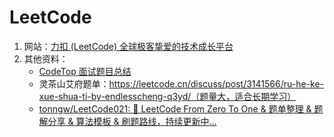 # LeetCode

1. 网站：[力扣 (LeetCode) 全球极客挚爱的技术成长平台](https://leetcode.cn/)
2. 其他资料：
   - [CodeTop 面试题目总结](https://codetop.cc/home)
   - 灵茶山艾府题单：https://leetcode.cn/discuss/post/3141566/ru-he-ke-xue-shua-ti-by-endlesscheng-q3yd/（题量大，适合长期学习）
   - [tonngw/LeetCode021: 🚀 LeetCode From Zero To One & 题单整理 & 题解分享 & 算法模板 & 刷题路线，持续更新中...](https://github.com/tonngw/LeetCode021)